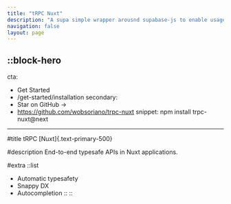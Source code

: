 ```yaml
---
title: "tRPC Nuxt"
description: "A supa simple wrapper arousnd supabase-js to enable usage and integration within Nuxt."
navigation: false
layout: page
---
```


::block-hero
---
cta:
  - Get Started
  - /get-started/installation
secondary:
  - Star on GitHub ->
  - https://github.com/wobsoriano/trpc-nuxt
snippet: npm install trpc-nuxt@next
---

#title
tRPC [Nuxt]{.text-primary-500}

#description
End-to-end typesafe APIs in Nuxt applications. 

#extra
  ::list
  - Automatic typesafety
  - Snappy DX
  - Autocompletion
  ::
::
